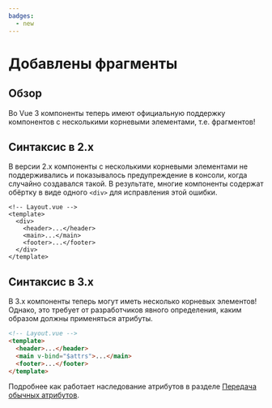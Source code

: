 ```yaml
---
badges:
  - new
---
```


# Добавлены фрагменты <MigrationBadges :badges="$frontmatter.badges" />

## Обзор

Во Vue 3 компоненты теперь имеют официальную поддержку компонентов с несколькими корневыми элементами, т.е. фрагментов!

## Синтаксис в 2.x

В версии 2.x компоненты с несколькими корневыми элементами не поддерживались и показывалось предупреждение в консоли, когда случайно создавался такой. В результате, многие компоненты содержат обёртку в виде одного `<div>` для исправления этой ошибки.

```html{3,7}
<!-- Layout.vue -->
<template>
  <div>
    <header>...</header>
    <main>...</main>
    <footer>...</footer>
  </div>
</template>
```

## Синтаксис в 3.x

В 3.x компоненты теперь могут иметь несколько корневых элементов! Однако, это требует от разработчиков явного определения, каким образом должны применяться атрибуты.

```html
<!-- Layout.vue -->
<template>
  <header>...</header>
  <main v-bind="$attrs">...</main>
  <footer>...</footer>
</template>
```

Подробнее как работает наследование атрибутов в разделе [Передача обычных атрибутов](../component-attrs.md).
